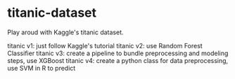 # titanic-dataset

Play aroud with Kaggle's titanic dataset.

titanic v1: just follow Kaggle's tutorial
titanic v2: use Random Forest Classifier
titanic v3: create a pipeline to bundle preprocessing and modeling steps, use XGBoost
titanic v4: create a python class for data preprocessing, use SVM in R to predict



